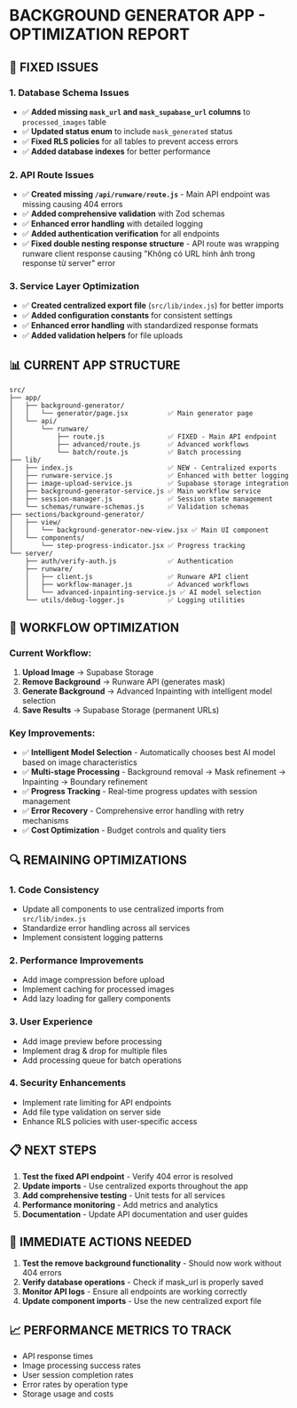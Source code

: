 # BACKGROUND GENERATOR APP - OPTIMIZATION REPORT

## 🔧 FIXED ISSUES

### 1. Database Schema Issues
- ✅ **Added missing `mask_url` and `mask_supabase_url` columns** to `processed_images` table
- ✅ **Updated status enum** to include `mask_generated` status
- ✅ **Fixed RLS policies** for all tables to prevent access errors
- ✅ **Added database indexes** for better performance

### 2. API Route Issues
- ✅ **Created missing `/api/runware/route.js`** - Main API endpoint was missing causing 404 errors
- ✅ **Added comprehensive validation** with Zod schemas
- ✅ **Enhanced error handling** with detailed logging
- ✅ **Added authentication verification** for all endpoints
- ✅ **Fixed double nesting response structure** - API route was wrapping runware client response causing "Không có URL hình ảnh trong response từ server" error

### 3. Service Layer Optimization
- ✅ **Created centralized export file** (`src/lib/index.js`) for better imports
- ✅ **Added configuration constants** for consistent settings
- ✅ **Enhanced error handling** with standardized response formats
- ✅ **Added validation helpers** for file uploads

## 📊 CURRENT APP STRUCTURE

```
src/
├── app/
│   ├── background-generator/
│   │   └── generator/page.jsx          ✅ Main generator page
│   └── api/
│       └── runware/
│           ├── route.js                ✅ FIXED - Main API endpoint
│           ├── advanced/route.js       ✅ Advanced workflows
│           └── batch/route.js          ✅ Batch processing
├── lib/
│   ├── index.js                        ✅ NEW - Centralized exports
│   ├── runware-service.js              ✅ Enhanced with better logging
│   ├── image-upload-service.js         ✅ Supabase storage integration
│   ├── background-generator-service.js ✅ Main workflow service
│   ├── session-manager.js              ✅ Session state management
│   └── schemas/runware-schemas.js      ✅ Validation schemas
├── sections/background-generator/
│   ├── view/
│   │   └── background-generator-new-view.jsx ✅ Main UI component
│   └── components/
│       └── step-progress-indicator.jsx ✅ Progress tracking
└── server/
    ├── auth/verify-auth.js             ✅ Authentication
    ├── runware/
    │   ├── client.js                   ✅ Runware API client
    │   ├── workflow-manager.js         ✅ Advanced workflows
    │   └── advanced-inpainting-service.js ✅ AI model selection
    └── utils/debug-logger.js           ✅ Logging utilities
```

## 🚀 WORKFLOW OPTIMIZATION

### Current Workflow:
1. **Upload Image** → Supabase Storage
2. **Remove Background** → Runware API (generates mask)
3. **Generate Background** → Advanced Inpainting with intelligent model selection
4. **Save Results** → Supabase Storage (permanent URLs)

### Key Improvements:
- ✅ **Intelligent Model Selection** - Automatically chooses best AI model based on image characteristics
- ✅ **Multi-stage Processing** - Background removal → Mask refinement → Inpainting → Boundary refinement
- ✅ **Progress Tracking** - Real-time progress updates with session management
- ✅ **Error Recovery** - Comprehensive error handling with retry mechanisms
- ✅ **Cost Optimization** - Budget controls and quality tiers

## 🔍 REMAINING OPTIMIZATIONS

### 1. Code Consistency
- Update all components to use centralized imports from `src/lib/index.js`
- Standardize error handling across all services
- Implement consistent logging patterns

### 2. Performance Improvements
- Add image compression before upload
- Implement caching for processed images
- Add lazy loading for gallery components

### 3. User Experience
- Add image preview before processing
- Implement drag & drop for multiple files
- Add processing queue for batch operations

### 4. Security Enhancements
- Implement rate limiting for API endpoints
- Add file type validation on server side
- Enhance RLS policies with user-specific access

## 📋 NEXT STEPS

1. **Test the fixed API endpoint** - Verify 404 error is resolved
2. **Update imports** - Use centralized exports throughout the app
3. **Add comprehensive testing** - Unit tests for all services
4. **Performance monitoring** - Add metrics and analytics
5. **Documentation** - Update API documentation and user guides

## 🎯 IMMEDIATE ACTIONS NEEDED

1. **Test the remove background functionality** - Should now work without 404 errors
2. **Verify database operations** - Check if mask_url is properly saved
3. **Monitor API logs** - Ensure all endpoints are working correctly
4. **Update component imports** - Use the new centralized export file

## 📈 PERFORMANCE METRICS TO TRACK

- API response times
- Image processing success rates
- User session completion rates
- Error rates by operation type
- Storage usage and costs
